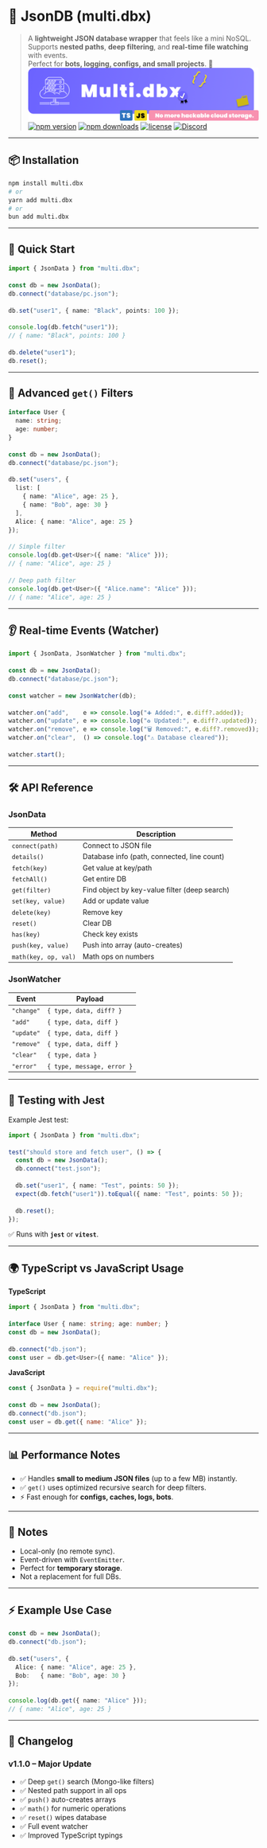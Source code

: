 # 📂 JsonDB (multi.dbx)

> A **lightweight JSON database wrapper** that feels like a mini NoSQL.  
> Supports **nested paths**, **deep filtering**, and **real-time file watching** with events.  
Perfect for **bots, logging, configs, and small projects**. 🚀
![MULTI.DBX LOGO](multi.dbx.png)
[![npm version](https://img.shields.io/npm/v/multi.dbx.svg)](https://www.npmjs.com/package/multi.dbx)
[![npm downloads](https://img.shields.io/npm/dm/multi.dbx.svg)](https://www.npmjs.com/package/multi.dbx)
[![license](https://img.shields.io/github/license/adhammenesy/multi.dbx.svg)](https://github.com/adhammenesy/multi.dbx/blob/main/LICENSE)
[![Discord](https://img.shields.io/badge/Discord-Join%20Us-7289DA?logo=discord&logoColor=white)](https://discord.gg/Epe2t7YWqq)

---

## 📦 Installation

```bash
npm install multi.dbx
# or
yarn add multi.dbx
# or
bun add multi.dbx
```

---

## 🚀 Quick Start

```ts
import { JsonData } from "multi.dbx";

const db = new JsonData();
db.connect("database/pc.json");

db.set("user1", { name: "Black", points: 100 });

console.log(db.fetch("user1")); 
// { name: "Black", points: 100 }

db.delete("user1");
db.reset();
```

---

## 🔎 Advanced `get()` Filters

```ts
interface User {
  name: string;
  age: number;
}

const db = new JsonData();
db.connect("database/pc.json");

db.set("users", {
  list: [
    { name: "Alice", age: 25 },
    { name: "Bob", age: 30 }
  ],
  Alice: { name: "Alice", age: 25 }
});

// Simple filter
console.log(db.get<User>({ name: "Alice" }));
// { name: "Alice", age: 25 }

// Deep path filter
console.log(db.get<User>({ "Alice.name": "Alice" }));
// { name: "Alice", age: 25 }
```

---

## 👂 Real-time Events (Watcher)

```ts
import { JsonData, JsonWatcher } from "multi.dbx";

const db = new JsonData();
db.connect("database/pc.json");

const watcher = new JsonWatcher(db);

watcher.on("add",    e => console.log("➕ Added:", e.diff?.added));
watcher.on("update", e => console.log("♻️ Updated:", e.diff?.updated));
watcher.on("remove", e => console.log("🗑️ Removed:", e.diff?.removed));
watcher.on("clear",  () => console.log("⚠️ Database cleared"));

watcher.start();
```

---

## 🛠️ API Reference

### **JsonData**
| Method | Description |
| ------ | ----------- |
| `connect(path)` | Connect to JSON file |
| `details()` | Database info (path, connected, line count) |
| `fetch(key)` | Get value at key/path |
| `fetchAll()` | Get entire DB |
| `get(filter)` | Find object by key-value filter (deep search) |
| `set(key, value)` | Add or update value |
| `delete(key)` | Remove key |
| `reset()` | Clear DB |
| `has(key)` | Check key exists |
| `push(key, value)` | Push into array (auto-creates) |
| `math(key, op, val)` | Math ops on numbers |

### **JsonWatcher**
| Event | Payload |
| ----- | ------- |
| `"change"` | `{ type, data, diff? }` |
| `"add"` | `{ type, data, diff }` |
| `"update"` | `{ type, data, diff }` |
| `"remove"` | `{ type, data, diff }` |
| `"clear"` | `{ type, data }` |
| `"error"` | `{ type, message, error }` |

---

## 🧪 Testing with Jest

Example Jest test:

```ts
import { JsonData } from "multi.dbx";

test("should store and fetch user", () => {
  const db = new JsonData();
  db.connect("test.json");

  db.set("user1", { name: "Test", points: 50 });
  expect(db.fetch("user1")).toEqual({ name: "Test", points: 50 });

  db.reset();
});
```

✅ Runs with **`jest`** or **`vitest`**.

---

## 🌍 TypeScript vs JavaScript Usage

**TypeScript**
```ts
import { JsonData } from "multi.dbx";

interface User { name: string; age: number; }
const db = new JsonData();

db.connect("db.json");
const user = db.get<User>({ name: "Alice" });
```

**JavaScript**
```js
const { JsonData } = require("multi.dbx");

const db = new JsonData();
db.connect("db.json");
const user = db.get({ name: "Alice" });
```

---

## 📊 Performance Notes

- ✅ Handles **small to medium JSON files** (up to a few MB) instantly.  
- ✅ `get()` uses optimized recursive search for deep filters.  
- ⚡ Fast enough for **configs, caches, logs, bots**.  

---

## 📄 Notes

- Local-only (no remote sync).  
- Event-driven with `EventEmitter`.  
- Perfect for **temporary storage**.  
- Not a replacement for full DBs.  

---

## ⚡ Example Use Case

```ts
const db = new JsonData();
db.connect("db.json");

db.set("users", {
  Alice: { name: "Alice", age: 25 },
  Bob:   { name: "Bob", age: 30 }
});

console.log(db.get({ name: "Alice" }));
// { name: "Alice", age: 25 }
```

---

## 📝 Changelog

### v1.1.0 – Major Update
- ✅ Deep `get()` search (Mongo-like filters)
- ✅ Nested path support in all ops
- ✅ `push()` auto-creates arrays
- ✅ `math()` for numeric operations
- ✅ `reset()` wipes database
- ✅ Full event watcher
- ✅ Improved TypeScript typings
